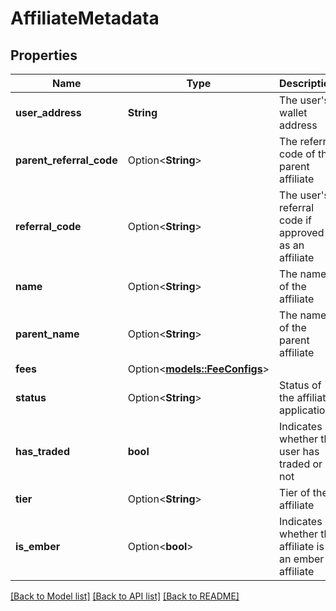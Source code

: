# AffiliateMetadata

## Properties

Name | Type | Description | Notes
------------ | ------------- | ------------- | -------------
**user_address** | **String** | The user's wallet address | 
**parent_referral_code** | Option<**String**> | The referral code of the parent affiliate | [optional]
**referral_code** | Option<**String**> | The user's referral code if approved as an affiliate | [optional]
**name** | Option<**String**> | The name of the affiliate | [optional]
**parent_name** | Option<**String**> | The name of the parent affiliate | [optional]
**fees** | Option<[**models::FeeConfigs**](.md)> |  | [optional]
**status** | Option<**String**> | Status of the affiliate application | [optional]
**has_traded** | **bool** | Indicates whether the user has traded or not | 
**tier** | Option<**String**> | Tier of the affiliate | [optional]
**is_ember** | Option<**bool**> | Indicates whether the affiliate is an ember affiliate | [optional]

[[Back to Model list]](../README.md#documentation-for-models) [[Back to API list]](../README.md#documentation-for-api-endpoints) [[Back to README]](../README.md)


